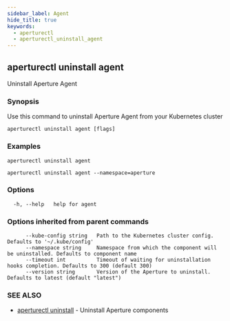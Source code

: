 ```yaml
---
sidebar_label: Agent
hide_title: true
keywords:
  - aperturectl
  - aperturectl_uninstall_agent
---
```


## aperturectl uninstall agent

Uninstall Aperture Agent

### Synopsis

Use this command to uninstall Aperture Agent from your Kubernetes cluster

```
aperturectl uninstall agent [flags]
```

### Examples

```
aperturectl uninstall agent

aperturectl uninstall agent --namespace=aperture
```

### Options

```
  -h, --help   help for agent
```

### Options inherited from parent commands

```
      --kube-config string   Path to the Kubernetes cluster config. Defaults to '~/.kube/config'
      --namespace string     Namespace from which the component will be uninstalled. Defaults to component name
      --timeout int          Timeout of waiting for uninstallation hooks completion. Defaults to 300 (default 300)
      --version string       Version of the Aperture to uninstall. Defaults to latest (default "latest")
```

### SEE ALSO

- [aperturectl uninstall](/reference/aperturectl/uninstall/uninstall.md) - Uninstall Aperture components
